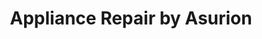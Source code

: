 ---
title: "Appliance Repair by Asurion"
url: /plano/appliance-repair-by-asurion-e-park-blvd/
shop: appliance
---